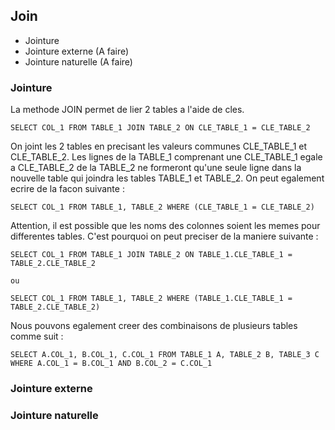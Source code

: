 ## Join

* Jointure
* Jointure externe (A faire)
* Jointure naturelle (A faire)

### Jointure
La methode JOIN permet de lier 2 tables a l'aide de cles.

```
SELECT COL_1 FROM TABLE_1 JOIN TABLE_2 ON CLE_TABLE_1 = CLE_TABLE_2
```

On joint les 2 tables en precisant les valeurs communes CLE_TABLE_1 et CLE_TABLE_2. Les lignes de la TABLE_1 comprenant une CLE_TABLE_1 egale a CLE_TABLE_2 de la TABLE_2 ne formeront qu'une seule ligne dans la nouvelle table qui joindra les tables TABLE_1 et TABLE_2.
On peut egalement ecrire de la facon suivante :

```
SELECT COL_1 FROM TABLE_1, TABLE_2 WHERE (CLE_TABLE_1 = CLE_TABLE_2)
```

Attention, il est possible que les noms des colonnes soient les memes pour differentes tables. C'est pourquoi on peut preciser de la maniere suivante :

```
SELECT COL_1 FROM TABLE_1 JOIN TABLE_2 ON TABLE_1.CLE_TABLE_1 = TABLE_2.CLE_TABLE_2

ou

SELECT COL_1 FROM TABLE_1, TABLE_2 WHERE (TABLE_1.CLE_TABLE_1 = TABLE_2.CLE_TABLE_2)
```

Nous pouvons egalement creer des combinaisons de plusieurs tables comme suit :

```
SELECT A.COL_1, B.COL_1, C.COL_1 FROM TABLE_1 A, TABLE_2 B, TABLE_3 C WHERE A.COL_1 = B.COL_1 AND B.COL_2 = C.COL_1
```

### Jointure externe

### Jointure naturelle
